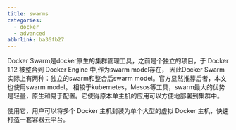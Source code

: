 ```yaml
---
title: swarms
categories:
  - docker
  - advanced
abbrlink: ba36fb27
---
```







Docker Swarm是docker原生的集群管理工具，之前是个独立的项目，于 Docker 1.12 被整合到 Docker Engine 中,作为swarm model存在，
因此Docker Swarm实际上有两种：独立的swarm和整合后swarm model。官方显然推荐后者，本文也使用swarm model。
相较于kubernetes，Mesos等工具，swarm最大的优势是轻量，原生和易于配置。它使得原本单主机的应用可以方便地部署到集群中。


使用它，用户可以将多个 Docker 主机封装为单个大型的虚拟 Docker 主机，快速打造一套容器云平台。
